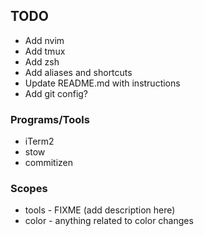 ## TODO
- Add nvim
- Add tmux
- Add zsh
- Add aliases and shortcuts
- Update README.md with instructions
- Add git config?

### Programs/Tools
- iTerm2
- stow
- commitizen

### Scopes
- tools - FIXME (add description here)
- color - anything related to color changes
